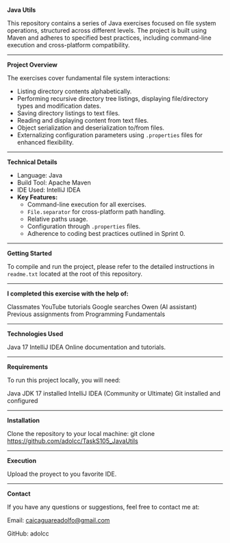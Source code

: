 **Java Utils**

This repository contains a series of Java exercises focused on file system operations, structured across different levels. The project is built using Maven and adheres to specified best practices, including command-line execution and cross-platform compatibility.

---
**Project Overview**

The exercises cover fundamental file system interactions:
* Listing directory contents alphabetically.
* Performing recursive directory tree listings, displaying file/directory types and modification dates.
* Saving directory listings to text files.
* Reading and displaying content from text files.
* Object serialization and deserialization to/from files.
* Externalizing configuration parameters using `.properties` files for enhanced flexibility.

---
**Technical Details**

* Language: Java
* Build Tool: Apache Maven
* IDE Used: IntelliJ IDEA
* **Key Features:**
    * Command-line execution for all exercises.
    * `File.separator` for cross-platform path handling.
    * Relative paths usage.
    * Configuration through `.properties` files.
    * Adherence to coding best practices outlined in Sprint 0.

---
**Getting Started**

To compile and run the project, please refer to the detailed instructions in `readme.txt` located at the root of this repository.

---

**I completed this exercise with the help of:**

Classmates YouTube tutorials Google searches Owen (AI assistant) Previous assignments from Programming Fundamentals

---

**Technologies Used**

Java 17 IntelliJ IDEA Online documentation and tutorials.

---

**Requirements**

To run this project locally, you will need:

Java JDK 17 installed IntelliJ IDEA (Community or Ultimate) Git installed and configured

---

**Installation**

Clone the repository to your local machine: git clone https://github.com/adolcc/TaskS105_JavaUtils

---

**Execution**

Upload the proyect to you favorite IDE.

---

**Contact**

If you have any questions or suggestions, feel free to contact me at:

Email: caicaguareadolfo@gmail.com

GitHub: adolcc
